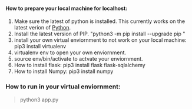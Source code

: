 
#### How to prepare your local machine for localhost:

1. Make sure the latest of python is installed. This currently works on the latest verion of [Python](https://www.python.org/).
2. Install the latest version of PIP. "python3 -m pip install --upgrade pip "
3. install your own virtual enviornment to not work on your local machine: pip3 install virtualenv
4. virtualenv env to open your own enviornment. 
5. source env/bin/activate to actvate your enviornment.
6. How to install flask:  pip3 install flask flask-sqlalchemy
7. How to install Numpy: pip3 install numpy


### How to run in your virtual enviornment: 
> python3 app.py

